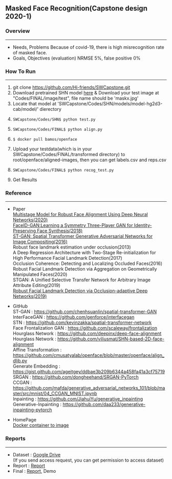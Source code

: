 ## Masked Face Recognition(Capstone design 2020-1)

### Overview
***
- Needs, Problems
    Because of covid-19, there is high misrecognition rate of masked face.
- Goals, Objectives (evaluation)
    NRMSE 5%, false positive 0%
    
### How To Run
***
1. git clone https://github.com/Hi-friends/SWCapstone.git
2. Download pretrained SHN model [here](https://drive.google.com/drive/folders/1AbTGhIBzUUINTH2GNL05tSWvOHnclRr4)
& Download your test image at "Codes/FINAL/image/test", file name should be 'maskx.jpg'
3. Locate that model at 'SWCapstone/Codes/SHN/models/model-hg2d3-cab/model/' dierectory
4. <pre><code>SWCapstone/Codes/SHN$ python test.py</code></pre>
5. <pre><code>SWCapstone/Codes/FINAL$ python align.py</code></pre>
6. <pre><code>$ docker pull bamos/openface</code></pre>
7. Upload your testdata(which is in your SWCapstone/Codes/FINAL/transformed directory) to root/openface/aligned-images, then you can get labels.csv and reps.csv
8. <pre><code>SWCapstone/Codes/FINAL$ python recog_test.py</code></pre>
9. Get Results


### Reference
***
- Paper   
[Multistage Model for Robust Face Alignment Using Deep Neural Networks(2020)](https://arxiv.org/pdf/2002.01075.pdf)   
[FaceID-GAN:Learning a Symmetry Three-Player GAN for Identity-Preserving Face Synthesis(2018)](http://openaccess.thecvf.com/content_cvpr_2018/papers/Shen_FaceID-GAN_Learning_a_CVPR_2018_paper.pdf)   
[ST-GAN: Spatial Transformer Generative Adversarial Networks for Image Compositing(2016)](https://arxiv.org/pdf/1506.02025.pdf)   
Robust face landmark estimation under occlusion(2013)   
A Deep Regression Architecture with Two-Stage Re-initialization for High Performance Facial Landmark Detection(2017)   
Occlusion Coherence: Detecting and Localizing Occluded Faces(2016)   
Robust Facial Landmark Detection via Aggregation on Geometrically Manipulated Faces(2020)   
STGAN: A Unified Selective Transfer Network for Arbitrary Image Attribute Editing(2019)   
[Robust Facial Landmark Detection via Occlusion-adaptive Deep Networks(2019)](http://openaccess.thecvf.com/content_CVPR_2019/papers/Zhu_Robust_Facial_Landmark_Detection_via_Occlusion-Adaptive_Deep_Networks_CVPR_2019_paper.pdf)   

- GitHub   
ST-GAN : <https://github.com/chenhsuanlin/spatial-transformer-GAN>   
InterFaceGAN : <https://github.com/genforce/interfacegan>   
STN : <https://github.com/kevinzakka/spatial-transformer-network>   
Face Frontalization GAN : <https://github.com/scaleway/frontalization>   
Hourglass Network : <https://github.com/deepinx/deep-face-alignment>   
Hourglass Network : <https://github.com/viliusmat/SHN-based-2D-face-alignment>   
Affine Transformation : <https://github.com/cmusatyalab/openface/blob/master/openface/align_dlib.py>   
Generate Embedding : <https://gist.github.com/ageitgey/ddbae3b209b6344a458fa41a3cf75719>   
SRGAN : <https://github.com/dongheehand/SRGAN-PyTorch>   
CCGAN : <https://github.com/mafda/generative_adversarial_networks_101/blob/master/src/mnist/04_CCGAN_MNIST.ipynb>   
Inpainting : <https://github.com/JiahuiYu/generative_inpainting>   
Generative-Inpainting : <https://github.com/daa233/generative-inpainting-pytorch>   

- HomePage   
[Docker container to image](https://galid1.tistory.com/323)   


### Reports
***
+ Dataset : [Google Drive](https://drive.google.com/open?id=1DVGKfMXIHlCuQb_DdnphmVLWszaghkXR)   
(If you send access request, you can get permission to access dataset)
+ Report : [Report](https://github.com/Hi-friends/SWCapstone/tree/master/Reports)
+ Final : [Report](https://github.com/Hi-friends/SWCapstone/tree/master/Reports), Demo
